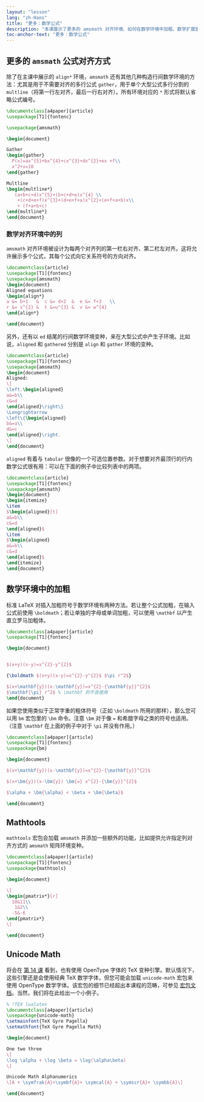 ```yaml
---
layout: "lesson"
lang: "zh-Hans"
title: "更多：数学公式"
description: "本课展示了更多的 amsmath 对齐环境、如何在数学环境中加粗、数学扩展宏包 mathtools 以及使用 Unicode 输入于数学环境。"
toc-anchor-text: "更多：数学公式"
---
```


## 更多的 `amsmath` 公式对齐方式

除了在主课中展示的 `align*` 环境，`amsmath` 还有其他几种构造行间数学环境的方法：尤其是用于不需要对齐的多行公式 `gather`，用于单个大型公式多行分割的 `multline`（将第一行左对齐，最后一行右对齐）。所有环境对应的 `*` 形式将默认省略公式编号。

```latex
\documentclass[a4paper]{article}
\usepackage[T1]{fontenc}

\usepackage{amsmath}

\begin{document}

Gather
\begin{gather}
  P(x)=ax^{5}+bx^{4}+cx^{3}+dx^{2}+ex +f\\
  x^2+x=10
\end{gather}

Multline
\begin{multline*}
   (a+b+c+d)x^{5}+(b+c+d+e)x^{4} \\
    +(c+d+e+f)x^{3}+(d+e+f+a)x^{2}+(e+f+a+b)x\\
    + (f+a+b+c)
\end{multline*}
\end{document}
```

### 数学对齐环境中的列

`amsmath` 对齐环境被设计为每两个对齐列的第一栏右对齐、第二栏左对齐。这将允许展示多个公式，其每个公式向它关系符号的方向对齐。

```latex
\documentclass{article}
\usepackage[T1]{fontenc}
\usepackage{amsmath}
\begin{document}
Aligned equations
\begin{align*}
a &= b+1   &  c &= d+2  &  e &= f+3   \\
r &= s^{2} &  t &=u^{3} &  v &= w^{4}
\end{align*}

\end{document}
```


另外，还有以 `ed` 结尾的行间数学环境变种，来在大型公式中产生子环境。比如说，`aligned` 和 `gathered` 分别是 `align` 和 `gather` 环境的变种。

```latex
\documentclass{article}
\usepackage[T1]{fontenc}
\usepackage{amsmath}
\begin{document}
Aligned:
\[
\left.\begin{aligned}
a&=b\\
c&=d
\end{aligned}\right\}
\Longrightarrow
\left\{\begin{aligned}
b&=a\\
d&=c
\end{aligned}\right.
\]
\end{document}
```

`aligned` 有着与 `tabular` 很像的一个可选位置参数。对于想要对齐最顶行的行内数学公式很有用：可以在下面的例子中比较列表中的两项。

```latex
\documentclass{article}
\usepackage[T1]{fontenc}
\usepackage{amsmath}
\begin{document}
\begin{itemize}
\item 
$\begin{aligned}[t]
a&=b\\
c&=d
\end{aligned}$
\item 
$\begin{aligned}
a&=b\\
c&=d
\end{aligned}$
\end{itemize}
\end{document}
```

## 数学环境中的加粗

标准 LaTeX 对插入加粗符号于数学环境有两种方法。若让整个公式加粗，在输入公式前使用 `\boldmath`；若让单独的字母或单词加粗，可以使用 `\mathbf` 以产生直立罗马加粗体。

```latex
\documentclass[a4paper]{article}
\usepackage[T1]{fontenc}

\begin{document}


$(x+y)(x-y)=x^{2}-y^{2}$

{\boldmath $(x+y)(x-y)=x^{2}-y^{2}$ $\pi r^2$}

$(x+\mathbf{y})(x-\mathbf{y})=x^{2}-{\mathbf{y}}^{2}$
$\mathbf{\pi} r^2$ % \mathbf 的不良使用
\end{document}
```

如果您使用类似于正常字重的粗体符号（正如 `\boldmath` 所用的那样），那么您可以用 `bm` 宏包里的 `\bm` 命令。注意 `\bm` 对于像 `=` 和希腊字母之类的符号也适用。（注意 `\mathbf` 在上面的例子中对于 `\pi` 并没有作用。）

```latex
\documentclass[a4paper]{article}
\usepackage[T1]{fontenc}
\usepackage{bm}

\begin{document}

$(x+\mathbf{y})(x-\mathbf{y})=x^{2}-{\mathbf{y}}^{2}$

$(x+\bm{y})(x-\bm{y}) \bm{=} x^{2}-{\bm{y}}^{2}$

$\alpha + \bm{\alpha} < \beta + \bm{\beta}$

\end{document}
```

## Mathtools

`mathtools` 宏包会加载 `amsmath` 并添加一些额外的功能，比如提供允许指定列对齐方式的 `amsmath` 矩阵环境变种。
```latex
\documentclass[a4paper]{article}
\usepackage[T1]{fontenc}
\usepackage{mathtools}

\begin{document}

\[
\begin{pmatrix*}[r]
  10&11\\
   1&2\\
  -5&-6
\end{pmatrix*}
\]

\end{document}
```

## Unicode Math

将会在 [第 14 课](lesson-14) 看到，也有使用 OpenType 字体的 TeX 变种引擎。默认情况下，这些引擎还是会使用经典 TeX 数学字体，但您可能会加载 `unicode-math` 宏包来使用 OpenType 数学字体。该宏包的细节已经超出本课程的范畴，可参见 [宏包文档](https://texdoc.net/pkg/unicode-math)。当然，我们将在此给出一个小例子。

```latex
% !TEX lualatex
\documentclass[a4paper]{article}
\usepackage{unicode-math}
\setmainfont{TeX Gyre Pagella}
\setmathfont{TeX Gyre Pagella Math}

\begin{document}

One two three
\[
\log \alpha + \log \beta = \log(\alpha\beta)
\]

Unicode Math Alphanumerics
\[A + \symfrak{A}+\symbf{A}+ \symcal{A} + \symscr{A}+ \symbb{A}\]

\end{document}
```
